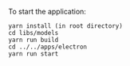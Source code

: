 To start the application:

```
yarn install (in root directory)
cd libs/models
yarn run build
cd ../../apps/electron
yarn run start
```
